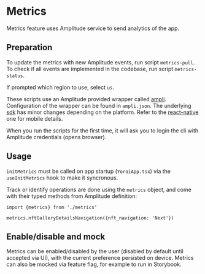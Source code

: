 # Metrics

Metrics feature uses Amplitude service to send analytics of the app.

## Preparation

To update the metrics with new Amplitude events, run script `metrics-pull`.
To check if all events are implemented in the codebase, run script `metrics-status`.

If prompted which region to use, select `us`.

These scripts use an Amplitude provided wrapper called [ampli]('https://www.docs.developers.amplitude.com/data/sdks/ampli-overview'). Configuration of the wrapper can be found in `ampli.json`.
The underlying [sdk]('https://www.docs.developers.amplitude.com/data/sdks/sdk-architecture') has minor changes depending on the platform. Refer to the [react-native]('https://www.docs.developers.amplitude.com/data/sdks/typescript-react-native') one for mobile details.

When you run the scripts for the first time, it will ask you to login the cli with Amplitude credentials (opens browser).

## Usage

`initMetrics` must be called on app startup (`YoroiApp.tsx`) via the `useInitMetrics` hook to make it syncronous.

Track or identify operations are done using the `metrics` object, and come with their typed methods from Amplitude definition:

```tsx
import {metrics} from './metrics'

metrics.nftGalleryDetailsNavigation({nft_navigation: 'Next'})
```

## Enable/disable and mock

Metrics can be enabled/disabled by the user (disabled by default until accepted via UI), with the current preference persisted on device.
Metrics can also be mocked via feature flag, for example to run in Storybook.
